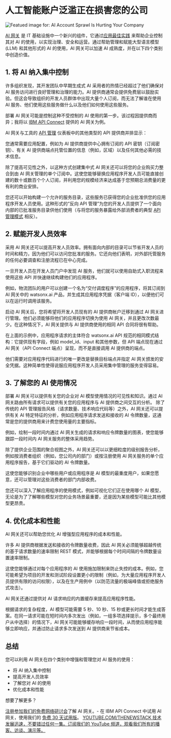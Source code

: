 # 人工智能账户泛滥正在损害您的公司

![Featued image for: AI Account Sprawl Is Hurting Your Company](https://cdn.thenewstack.io/media/2024/07/f830c01e-ai-sprawl-hurting-1024x576.jpg)

[AI 网关](https://www.ibm.com/products/api-connect/ai-gateway) 是 IT 基础设施中一个新兴的组件，它通过[应用最佳实践](https://thenewstack.io/ai-gateways-transform-experimentation-into-scalable-production/) 来帮助企业控制其对 AI 的使用，以实现治理、安全和运营。通过帮助管理和赋能大型语言模型 (LLM) 和其他形式的 AI 的使用，AI 网关可以加速 AI 成熟度，并在以下四个类别中创造价值。

## 1. 将 AI 纳入集中控制

许多组织发现，其开发团队中早期生成式 AI 采用者的热情已经超过了他们确保对 AI 服务访问进行良好管理和治理的能力。AI 提供商通常会提供免费层以鼓励实验。但这会导致组织的开发人员群体中出现大量个人订阅，而无法了解谁在使用 AI 服务、他们使用这些服务做什么以及他们如何使用这些服务。

部署 AI 网关可能是控制这种不受控制的 AI 使用的第一步。该过程因提供商而异；我将以 [IBM API Connect](https://www.ibm.com/products/api-connect) 提供的 AI 网关为例。

AI 网关与工具的 [API 管理](https://thenewstack.io/custom-integrations-for-complex-scenarios-7-best-practices/) 仪表板中的其他类型的 API 提供商并排显示：

您通常需要应用配置，例如为 AI 提供商提供中心拥有订阅的 API 密钥（订阅密钥）、有关 AI 提供商端点托管位置的信息（例如，区域）以及任何其他必需的技术信息。

除了提高可见性之外，以这种方式创建集中式 AI 网关还可以将您的企业购买力整合到由 AI 网关管理的单个订阅中。这使您能够替换应用程序开发人员可能直接创建的数十或数百个个人订阅，并利用您的规模经济来达成基于您预期总消费量的更有利的商业安排。

您还可以开始构建一个允许的服务目录，这些服务已获得您的企业批准供您的应用程序开发人员使用。这种形式的“反向 API 管理”为您的开发人员提供了一个面向内部的已批准服务目录供他们使用（与将您的服务暴露给外部消费者的典型 [API 管理模式](https://thenewstack.io/the-5-worst-anti-patterns-in-api-management/) 相反）。

## 2. 赋能开发人员效率

采用 AI 网关还可以提高开发人员效率。拥有面向内部的目录可以节省开发人员的时间和精力，因为他们可以访问您批准的服务。它还向他们表明，对外部托管服务的任何必要调查和注册流程已在中心完成。

一旦开发人员在开发人员门户中发现 AI 服务，他们就可以使用自助式入职流程来使用这些 API 并快速继续构建他们的应用程序。

例如，物流团队的用户可以创建一个名为“交付调度程序”的应用程序，将其订阅到 AI 网关中的 watsonx.ai 产品，并生成其应用程序凭据（客户端 ID），以便他们可以在运行时调用该服务。

启动 AI 网关后，您将希望将开发人员现有的 AI 提供商帐户迁移到通过 AI 网关进行管理。他们必须能够将他们的应用程序切换为使用 AI 网关，并且更改次数最少。在这种情况下，AI 网关提供与 AI 提供商使用的相同 API 合同将很有帮助。

在上面的示例中，应用程序请求的主体符合 watsonx.ai API 规范的相同模式结构：它提供现有字段，例如 model_id、input 和其他参数，但 API 端点现在通过 AI 网关（API Connect 端点）呈现，而不是直接调用 AI 提供商的端点。

他们需要对应用程序代码进行的唯一更改是替换目标端点并指定 AI 网关颁发的安全凭据。这种简单性使得说服应用程序开发人员采用集中管理的服务变得容易。

## 3. 了解您的 AI 使用情况

部署 AI 网关可以提供有关您的企业对 AI 模型使用情况的可见性和知识。通过 AI 网关路由所有请求可以提供有关您的应用程序与 AI 提供商之间交互的分析。
除了传统的 API 管理报告风格（请求数量、技术响应代码等）之外，AI 网关还可以提供有关 AI 特定特征的分析，例如应用程序请求发送和接收的 AI 令牌数量，这通常是您的提供商用来计费您使用量的主要指标。

例如，绘制一段时间内通过 AI 网关生成的请求和响应令牌数量的图表，使您能够跟踪一段时间内 AI 网关服务的整体采用趋势。

除了提供企业范围的聚合视图之外，AI 网关还可以以更细粒度的级别报告分析，例如按消费者组织（例如，您公司内的部门）或按注册使用 AI 网关服务的单个应用程序报告，基于它们驱动的 AI 令牌数量。

这使您能够识别企业中哪些用户或应用程序是 AI 模型的最重度用户，如果您愿意，还可以管理对这些消费者的部门内部收费。

您还可以深入了解应用程序的使用模式，例如可视化它们正在使用哪个 AI 模型，无论是为了了解哪些模型对您的业务场景最重要，还是因为某些模型可能比其他模型更昂贵。

## 4. 优化成本和性能

AI 网关还可以帮助您优化 AI 增强型应用程序的成本和性能。

许多 AI 提供商根据发送和接收的令牌数量收费，因此 AI 网关必须能够超越传统的基于请求数量的速率限制 REST 模式，并能够根据每个时间间隔的令牌数量设置速率限制。

这使您能够通过对每个应用程序的 AI 使用施加限制来防止失控的成本。例如，您可能希望为项目的开发和测试阶段设置更小的限制（例如，为大量应用程序开发人员提供有限的访问权限），以及在生产用例中（以防范流量的极端峰值或拒绝服务式攻击）。

AI 网关还通过提供对 AI 请求响应的内置缓存来提高应用程序性能。

根据请求的复杂程度，AI 模型可能需要 5 秒、10 秒、15 秒或更长时间才能生成答案。在同一请求可能在短时间内多次发出（例如，一组多项选择提示，多个最终用户从中选择）的情况下，AI 网关可能能够缓存响应一段时间，从而使应用程序能够立即响应，并通过防止请求多次发送到 AI 提供商来节省成本。

## 总结

您可以利用 AI 网关在四个类别中增强和管理您对 AI 服务的使用：

- 将 AI 纳入集中控制
- 提高开发人员效率
- 了解您对 AI 的使用
- 优化成本和性能

想要了解更多？

[注册参加我们的免费网络研讨会](https://www.ibm.com/account/reg/us-en/signup?utm_medium=Exinfluencer&utm_source=Ex%5B%E2%80%A6%5DPIWW&utm_term=30A3M&utm_id=APIC-Free-Trial-TNS&formid=urx-51621)了解 AI 网关。- 在 IBM API Connect 中试用 AI 网关，使用我们的
[免费 30 天试用版](https://ibm.webcasts.com/starthere.jsp?utm_medium=Exinfluencer&utm_source=Exinfluence%5B%E2%80%A6%5D&_ga=2.232920862.1673870635.1720026396-1836981186.1720026396)。
[
YOUTUBE.COM/THENEWSTACK
技术发展迅速，不要错过任何一集。订阅我们的 YouTube
频道，观看我们所有的播客、访谈、演示等。
](https://youtube.com/thenewstack?sub_confirmation=1)
